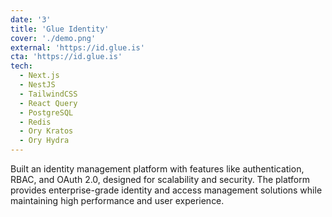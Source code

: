 ```yaml
---
date: '3'
title: 'Glue Identity'
cover: './demo.png'
external: 'https://id.glue.is'
cta: 'https://id.glue.is'
tech:
  - Next.js
  - NestJS
  - TailwindCSS
  - React Query
  - PostgreSQL
  - Redis
  - Ory Kratos
  - Ory Hydra
---
```


Built an identity management platform with features like authentication, RBAC, and OAuth 2.0, designed for scalability and security. The platform provides enterprise-grade identity and access management solutions while maintaining high performance and user experience.

